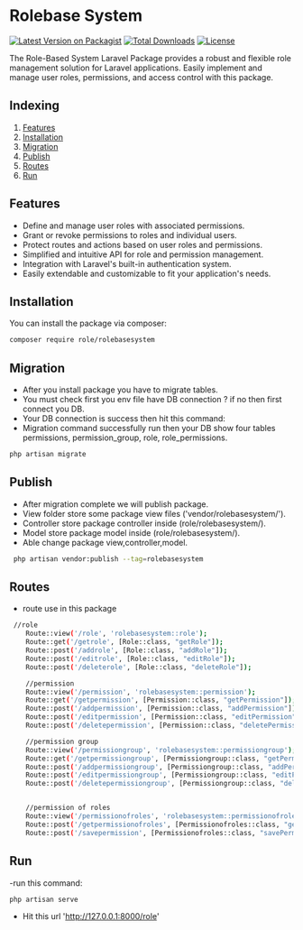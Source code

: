 # Rolebase System

[![Latest Version on Packagist](https://img.shields.io/packagist/v/role/rolebasesystem.svg?style=flat-square)](https://packagist.org/packages/role/rolebasesystem)
[![Total Downloads](https://img.shields.io/packagist/dt/role/rolebasesystem.svg?style=flat-square)](https://packagist.org/packages/role/rolebasesystem)
[![License](https://img.shields.io/github/license/kaushaltest/rolebasesystem.svg?style=flat-square)](LICENSE.md)

The Role-Based System Laravel Package provides a robust and flexible role management solution for Laravel applications. Easily implement and manage user roles, permissions, and access control with this package.

## Indexing
1. [Features](#features)
2. [Installation](#installation)
3. [Migration](#migration)
4. [Publish](#publish)
5. [Routes](#routes)
6. [Run](#run)


## Features

- Define and manage user roles with associated permissions.
- Grant or revoke permissions to roles and individual users.
- Protect routes and actions based on user roles and permissions.
- Simplified and intuitive API for role and permission management.
- Integration with Laravel's built-in authentication system.
- Easily extendable and customizable to fit your application's needs.

## Installation

You can install the package via composer:

```bash
composer require role/rolebasesystem
```
## Migration

- After you install package you have to migrate tables. 
- You must check first you env file have DB connection ? if no then first connect you DB. 
- Your DB connection is success then hit this command:
- Migration command successfully run then your DB show four tables permissions, permission_group, role, role_permissions.

```bash
php artisan migrate
```

## Publish 

- After migration complete we will publish package. 
- View folder store some package view files ('vendor/rolebasesystem/').
- Controller store package controller inside (role/rolebasesystem/).
- Model store package model inside (role/rolebasesystem/).
- Able change package view,controller,model.
```bash
 php artisan vendor:publish --tag=rolebasesystem
```
## Routes 

- route use in this package 
```bash
 //role 
    Route::view('/role', 'rolebasesystem::role');
    Route::get('/getrole', [Role::class, "getRole"]);
    Route::post('/addrole', [Role::class, "addRole"]);
    Route::post('/editrole', [Role::class, "editRole"]);
    Route::post('/deleterole', [Role::class, "deleteRole"]);

    //permission 
    Route::view('/permission', 'rolebasesystem::permission');
    Route::get('/getpermission', [Permission::class, "getPermission"]);
    Route::post('/addpermission', [Permission::class, "addPermission"]);
    Route::post('/editpermission', [Permission::class, "editPermission"]);
    Route::post('/deletepermission', [Permission::class, "deletePermission"]);

    //permission group
    Route::view('/permissiongroup', 'rolebasesystem::permissiongroup');
    Route::get('/getpermissiongroup', [Permissiongroup::class, "getPermissionGroup"]);
    Route::post('/addpermissiongroup', [Permissiongroup::class, "addPermissionGroup"]);
    Route::post('/editpermissiongroup', [Permissiongroup::class, "editPermissionGroup"]);
    Route::post('/deletepermissiongroup', [Permissiongroup::class, "deletePermissionGroup"]);


    //permission of roles
    Route::view('/permissionofroles', 'rolebasesystem::permissionofroles');
    Route::post('/getpermissionofroles', [Permissionofroles::class, "getPermissionOfRoles"]);
    Route::post('/savepermission', [Permissionofroles::class, "savePermission"]);
```

## Run 

-run this command:
```bash
php artisan serve 
```
- Hit this url 'http://127.0.0.1:8000/role'